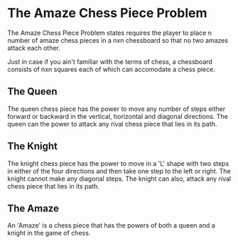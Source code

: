 # The Amaze Chess Piece Problem
  The Amaze Chess Piece Problem states requires the player to place n number of amaze chess pieces in a nxn chessboard so that no two amazes attack each other.

Just in case if you ain't familiar with the terms of chess, a chessboard consists of nxn squares each of which can accomodate a chess piece. 
## The Queen
The queen chess piece has the power to move any number of steps either forward or backward in the vertical, horizontal and diagonal directions. The queen can the power to attack any rival chess piece that lies in its path.

## The Knight
The knight chess piece has the power to move in a 'L' shape with two steps in either of the four directions and then take one step to the left or right. The knight cannot make any diagonal steps. The knight can also, attack any rival chess piece that lies in its path.

## The Amaze
An 'Amaze' is a chess piece that has the powers of both a queen and a knight in the game of chess.

